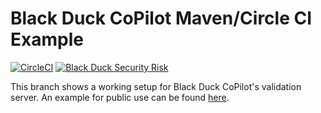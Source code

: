 # Black Duck CoPilot Maven/Circle CI Example

[![CircleCI](https://img.shields.io/circleci/project/github/BlackDuckCoPilot/example-maven-circle/validation.svg)](https://circleci.com/gh/BlackDuckCoPilot/example-maven-circle) [![Black Duck Security Risk](https://copilot.blackducksoftware.com/github/groups/BlackDuckCoPilot/locations/example-maven-circle/public/results/branches/validation/badge-risk.svg)](https://copilot.blackducksoftware.com/github/groups/BlackDuckCoPilot/locations/example-maven-circle/public/results/branches/validation)

This branch shows a working setup for Black Duck CoPilot's validation server. An example for public use can be found [here](https://github.com/BlackDuckCoPilot/example-maven-circle).
